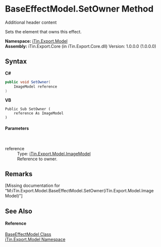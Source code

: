 # BaseEffectModel.SetOwner Method 
Additional header content 

Sets the element that owns this effect.

**Namespace:**&nbsp;<a href="N_iTin_Export_Model">iTin.Export.Model</a><br />**Assembly:**&nbsp;iTin.Export.Core (in iTin.Export.Core.dll) Version: 1.0.0.0 (1.0.0.0)

## Syntax

**C#**<br />
``` C#
public void SetOwner(
	ImageModel reference
)
```

**VB**<br />
``` VB
Public Sub SetOwner ( 
	reference As ImageModel
)
```


#### Parameters
&nbsp;<dl><dt>reference</dt><dd>Type: <a href="T_iTin_Export_Model_ImageModel">iTin.Export.Model.ImageModel</a><br />Reference to owner.</dd></dl>

## Remarks
\[Missing <remarks> documentation for "M:iTin.Export.Model.BaseEffectModel.SetOwner(iTin.Export.Model.ImageModel)"\]

## See Also


#### Reference
<a href="T_iTin_Export_Model_BaseEffectModel">BaseEffectModel Class</a><br /><a href="N_iTin_Export_Model">iTin.Export.Model Namespace</a><br />